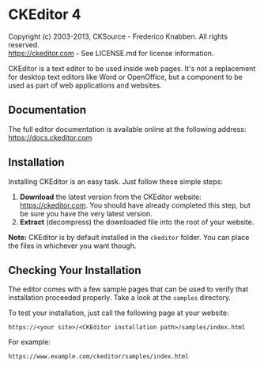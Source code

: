 CKEditor 4
==========

Copyright (c) 2003-2013, CKSource - Frederico Knabben. All rights reserved.  
https://ckeditor.com - See LICENSE.md for license information.

CKEditor is a text editor to be used inside web pages. It's not a replacement
for desktop text editors like Word or OpenOffice, but a component to be used as
part of web applications and websites.

## Documentation

The full editor documentation is available online at the following address:
https://docs.ckeditor.com

## Installation

Installing CKEditor is an easy task. Just follow these simple steps:

 1. **Download** the latest version from the CKEditor website:
    https://ckeditor.com. You should have already completed this step, but be
    sure you have the very latest version.
 2. **Extract** (decompress) the downloaded file into the root of your website.

**Note:** CKEditor is by default installed in the `ckeditor` folder. You can
place the files in whichever you want though.

## Checking Your Installation

The editor comes with a few sample pages that can be used to verify that
installation proceeded properly. Take a look at the `samples` directory.

To test your installation, just call the following page at your website:

	https://<your site>/<CKEditor installation path>/samples/index.html

For example:

	https://www.example.com/ckeditor/samples/index.html
